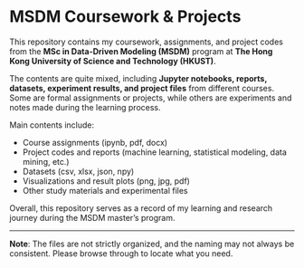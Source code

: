 # MSDM Coursework & Projects

This repository contains my coursework, assignments, and project codes from the **MSc in Data-Driven Modeling (MSDM)** program at **The Hong Kong University of Science and Technology (HKUST)**.  

The contents are quite mixed, including **Jupyter notebooks, reports, datasets, experiment results, and project files** from different courses. Some are formal assignments or projects, while others are experiments and notes made during the learning process.  

Main contents include:
- Course assignments (ipynb, pdf, docx)
- Project codes and reports (machine learning, statistical modeling, data mining, etc.)
- Datasets (csv, xlsx, json, npy)
- Visualizations and result plots (png, jpg, pdf)
- Other study materials and experimental files  

Overall, this repository serves as a record of my learning and research journey during the MSDM master’s program.  

---
**Note**: The files are not strictly organized, and the naming may not always be consistent. Please browse through to locate what you need.
